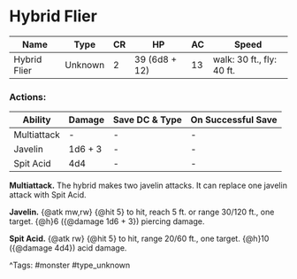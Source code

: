 # Hybrid Flier

| Name | Type | CR | HP | AC | Speed |
|------|------|----|----|----|-------|
| Hybrid Flier | Unknown | 2 | 39 (6d8 + 12) | 13 | walk: 30 ft., fly: 40 ft. |

### Actions:

| Ability | Damage | Save DC & Type | On Successful Save |
|---------|--------|----------------|--------------------|
| Multiattack | - | - | - |
| Javelin | 1d6 + 3 | - | - |
| Spit Acid | 4d4 | - | - |


**Multiattack.** The hybrid makes two javelin attacks. It can replace one javelin attack with Spit Acid.

**Javelin.** {@atk mw,rw} {@hit 5} to hit, reach 5 ft. or range 30/120 ft., one target. {@h}6 ({@damage 1d6 + 3}) piercing damage.

**Spit Acid.** {@atk rw} {@hit 5} to hit, range 20/60 ft., one target. {@h}10 ({@damage 4d4}) acid damage.

^Tags: #monster #type_unknown